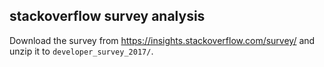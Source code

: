 stackoverflow survey analysis
---

Download the survey from https://insights.stackoverflow.com/survey/ and unzip it to `developer_survey_2017/`.
